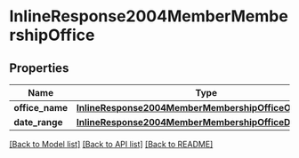 # InlineResponse2004MemberMembershipOffice

## Properties
Name | Type | Description | Notes
------------ | ------------- | ------------- | -------------
**office_name** | [**InlineResponse2004MemberMembershipOfficeOfficeName**](InlineResponse2004MemberMembershipOfficeOfficeName.md) |  | [optional] 
**date_range** | [**InlineResponse2004MemberMembershipOfficeDateRange**](InlineResponse2004MemberMembershipOfficeDateRange.md) |  | [optional] 

[[Back to Model list]](../README.md#documentation-for-models) [[Back to API list]](../README.md#documentation-for-api-endpoints) [[Back to README]](../README.md)


